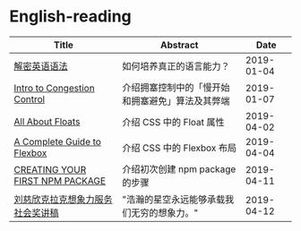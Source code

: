 # English-reading
| Title                                                        | Abstract                                         | Date       |
| ------------------------------------------------------------ | ------------------------------------------------ | ---------- |
| [解密英语语法](article/01解密英语语法.md)                    | 如何培养真正的语言能力？                         | 2019-01-04 |
| [Intro to Congestion Control](article/02intro-to-congestion-control.md) | 介绍拥塞控制中的「慢开始和拥塞避免」算法及其弊端 | 2019-01-07 |
| [All About Floats](article/03all-about-floats.md)            | 介绍 CSS 中的 Float 属性                         | 2019-04-02 |
| [A Complete Guide to Flexbox](article/04a-complete-guide-to-flexbox.md) | 介绍 CSS 中的 Flexbox 布局                       | 2019-04-04 |
| [CREATING YOUR FIRST NPM PACKAGE](article/05creating-your-first-npm-package.md) | 介绍初次创建 npm package 的步骤                  | 2019-04-11 |
| [刘慈欣克拉克想象力服务社会奖讲稿](article/06刘慈欣克拉克想象力服务社会奖讲稿.md) | "浩瀚的星空永远能够承载我们无穷的想象力。"       | 2019-04-12 |


